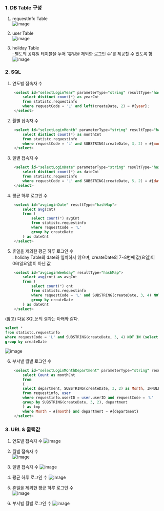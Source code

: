 ### 1. DB Table 구성

1. requestInfo Table  
![image](https://user-images.githubusercontent.com/75845861/131650901-f14cc095-a047-479d-9ff4-5869923c21fe.png)

2. user Table  
![image](https://user-images.githubusercontent.com/75845861/131637436-e8f092e0-dd78-4997-b619-0160108bc12d.png)

3. holiday Table  
: 별도의 공휴일 테이블을 두어 '휴일을 제외한 로그인 수'를 제공할 수 있도록 함  
![image](https://user-images.githubusercontent.com/75845861/131614208-b18fbc87-0918-4982-ad73-dc7d41b98dce.png)

### 2. SQL
1. 연도별 접속자 수
``` SQL
    <select id="selectLoginYear" parameterType="string" resultType="hashMap">
        select distinct count(*) as yearCnt
        from statistc.requestinfo
        where requestCode = 'L' and left(createDate, 2) = #{year};
    </select>
```
2. 월별 접속자 수
``` SQL
    <select id="selectLoginMonth" parameterType="string" resultType="hashMap">
        select distinct count(*) as monthCnt
        from statistc.requestinfo
        where requestCode = 'L' and SUBSTRING(createDate, 3, 2) = #{month};
    </select>
```
3. 일별 접속자 수
``` SQL
    <select id="selectLoginDate" parameterType="string" resultType="hashMap">
        select distinct count(*) as dateCnt
        from statistc.requestinfo
        where requestCode = 'L' and SUBSTRING(createDate, 5, 2) = #{date};
    </select>
```
4. 평균 하루 로그인 수
``` SQL
    <select id="avgLoginDate" resultType="hashMap">
		select avg(cnt)
		from (
			select count(*) avgCnt
			from statistc.requestinfo
			where requestCode = 'L'
			group by createDate
		) as dateCnt
    </select>
```
5. 휴일을 제외한 평균 하루 로그인 수  
: holiday Table의 date와 일치하지 않으며, createDate의 7~8번째 값(요일)이 06(일요일)이 아닌 값
``` SQL
    <select id="avgLoginWeekday" resultType="hashMap">
		select avg(cnt) as avgCnt
		from (
			select count(*) cnt
			from statistc.requestinfo
			where requestCode = 'L' and SUBSTRING(createDate, 3, 4) NOT IN (select date from holiday) and SUBSTRING(createDate, 7, 2) != '06'
			group by createDate
		) as dateCnt
    </select>
```  
(참고) 다음 SQL문의 결과는 아래와 같다.  
``` SQL  
select *
from statistc.requestinfo
where requestCode = 'L' and SUBSTRING(createDate, 3, 4) NOT IN (select date from holiday) and SUBSTRING(createDate, 7, 2) != '06'
group by createDate
```
![image](https://user-images.githubusercontent.com/75845861/131650739-4c419003-014b-477f-9d74-b38a1b56792c.png)

6. 부서별 월별 로그인 수
``` SQL
    <select id="selectLoginMonthDepartment" parameterType="string" resultType="hashMap">
		select Count as monthCnt
        from
        (
        select department, SUBSTRING(createDate, 3, 2) as Month, IFNULL(count(*), 0) as Count
		from requestinfo, user
	    where requestinfo.userID = user.userID and requestCode = 'L'
	    group by SUBSTRING(createDate, 3, 2), department
        ) as tmp
        where Month = #{month} and department = #{department}
    </select>
```

### 3. URL & 출력값
1. 연도별 접속자 수
![image](https://user-images.githubusercontent.com/75845861/131642337-dff09b8d-ab89-4492-910b-81502f3a7694.png)

2. 월별 접속자 수  
![image](https://user-images.githubusercontent.com/75845861/131651164-cfaee0fc-abbd-40ec-bd18-806cdec2428d.png)

3. 일별 접속자 수
![image](https://user-images.githubusercontent.com/75845861/131651310-57192c7b-bf2f-4ae6-8bf2-008bcc9a2f98.png)

4. 평균 하루 로그인 수
![image](https://user-images.githubusercontent.com/75845861/131651541-14df41a9-9a3a-43d3-b25a-00ec1da037ef.png)

5. 휴일을 제외한 평균 하루 로그인 수  
![image](https://user-images.githubusercontent.com/75845861/131651579-5520e46a-e8dc-491a-b2ad-57b3e4584bab.png)

6. 부서별 월별 로그인 수
![image](https://user-images.githubusercontent.com/75845861/131651697-c4525f50-14d7-4c5c-a24b-ee2f2487ac6a.png)

